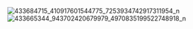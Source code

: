 
![433684715_410917601544775_7253934742917311954_n](https://github.com/samro123/animationsFlutter/assets/103051880/c7a9c55c-7ef3-4aef-87cd-c2ba999f877e)
![433665344_943702420679979_4970835199522748918_n](https://github.com/samro123/animationsFlutter/assets/103051880/7a5fdf4e-2dc4-403e-bd11-9abeb2352930)
